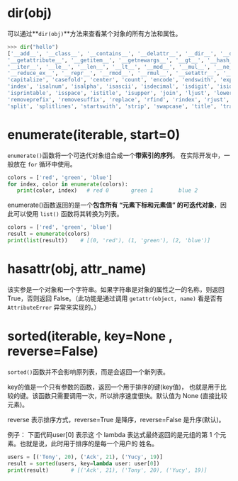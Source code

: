 # dir(obj)
可以通过**`dir(obj)`**方法来查看某个对象的所有方法和属性。
```python
>>> dir("hello")
['__add__', '__class__', '__contains__', '__delattr__', '__dir__', '__doc__', '__eq__', '__format__', '__ge__', 
'__getattribute__', '__getitem__', '__getnewargs__', '__gt__', '__hash__', '__init__', '__init_subclass__', 
'__iter__', '__le__', '__len__', '__lt__', '__mod__', '__mul__', '__ne__', '__new__', '__reduce__', 
'__reduce_ex__', '__repr__', '__rmod__', '__rmul__', '__setattr__', '__sizeof__', '__str__', '__subclasshook__', 
'capitalize', 'casefold', 'center', 'count', 'encode', 'endswith', 'expandtabs', 'find', 'format', 'format_map', 
'index', 'isalnum', 'isalpha', 'isascii', 'isdecimal', 'isdigit', 'isidentifier', 'islower', 'isnumeric', 
'isprintable', 'isspace', 'istitle', 'isupper', 'join', 'ljust', 'lower', 'lstrip', 'maketrans', 'partition', 
'removeprefix', 'removesuffix', 'replace', 'rfind', 'rindex', 'rjust', 'rpartition', 'rsplit', 'rstrip', 
'split', 'splitlines', 'startswith', 'strip', 'swapcase', 'title', 'translate', 'upper', 'zfill']
```

# enumerate(iterable, start=0)
 `enumerate()`函数将一个可迭代对象组合成一个**带索引的序列**。 在实际开发中，一般放在 `for` 循环中使用。
 ```python
colors = ['red', 'green', 'blue']
for index, color in enumerate(colors): 
    print(color, index)   # red 0       green 1        blue 2
 ```

 enumerate()函数返回的是一个**包含所有 “元素下标和元素值” 的可迭代对象**，因此可以使用 `list()` 函数将其转换为列表。
```python
colors = ['red', 'green', 'blue']
result = enumerate(colors)
print(list(result))    # [(0, 'red'), (1, 'green'), (2, 'blue')]

```



# hasattr(obj, attr_name)
该实参是一个对象和一个字符串。如果字符串是对象的属性之一的名称，则返回 True，否则返回 False。（此功能是通过调用 `getattr(object, name)` 看是否有 `AttributeError` 异常来实现的。）


# sorted(iterable, key=None , reverse=False)
`sorted()`函数并不会影响原列表，而是会返回一个新列表。

key的值是一个只有参数的函数，返回一个用于排序的键(key值)， 也就是用于比较的键。该函数只需要调用一次，所以排序速度很快。默认值为 None (直接比较元素)。

reverse 表示排序方式，reverse=True 是降序，reverse=False 是升序(默认)。

例子： 下面代码user[0] 表示这 个 lambda 表达式最终返回的是元组的第 1 个元素。也就是说，此时用于排序的是每一个用户的 姓名。
```python
users = [('Tony', 20), ('Ack', 21), ('Yucy', 19)] 
result = sorted(users, key=lambda user: user[0]) 
print(result)       # [('Ack', 21), ('Tony', 20), ('Yucy', 19)]
```